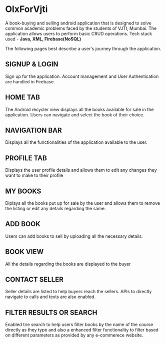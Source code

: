 # OlxForVjti

A book-buying and selling android application that is designed to solve common academic problems faced by the students of VJTI, Mumbai.
The application allows users to perform basic CRUD operations. Tech stack used  - **Java, XML, Firebase(NoSQL)**


The following pages best describe a user's journey through the application.

## SIGNUP & LOGIN
Sign up for the application. Account management and User Authentication are handled in Firebase.

## HOME TAB
The Android recycler view displays all the books available for sale in the application. Users can navigate and select the book of their choice. 

## NAVIGATION BAR
Displays all the functionalities of the application available to the user.

## PROFILE TAB
Displays the user profile details and allows them to edit any changes they want to make to their profile

## MY BOOKS
Diplays all the books put up for sale by the user and allows them to remove the listing or edit any details regarding the same.

## ADD BOOK
Users can add books to sell by uploading all the necessary details.

## BOOK VIEW
All the details regarding the books are displayed to the buyer

## CONTACT SELLER
Seller details are listed to help buyers reach the sellers. APIs to directly navigate to calls and texts are also enabled.

## FILTER RESULTS OR SEARCH
Enabled trie search to help users filter books by the name of the course directly as they type and also a enhanced filter functionality to filter based on different parameters as provided 
by any e-commerece website.

